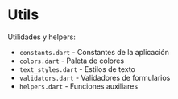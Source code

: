 # Utils

Utilidades y helpers:

- `constants.dart` - Constantes de la aplicación
- `colors.dart` - Paleta de colores
- `text_styles.dart` - Estilos de texto
- `validators.dart` - Validadores de formularios
- `helpers.dart` - Funciones auxiliares
